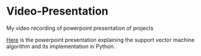 # Video-Presentation
My video recording of powerpoint presentation of projects

[Here](https://view.officeapps.live.com/op/view.aspx?src=https%3A%2F%2Fraw.githubusercontent.com%2FBeegie01%2FVideo-Presentation%2Fmain%2FOsagie_SVM_presentation.pptx&wdOrigin=BROWSELINK) is the powerpoint presentation explaining the support vector machine algorithm and its implementation in Python.
